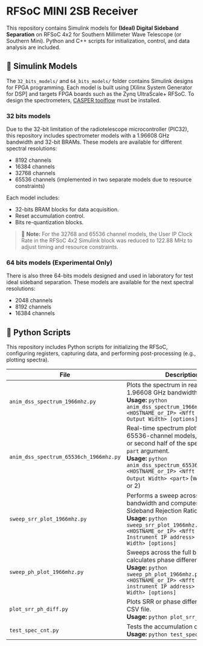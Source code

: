 # RFSoC MINI 2SB Receiver
This repository contains Simulink models for **(Ideal) Digital Sideband Separation** on RFSoC 4x2 for Southern Millimeter Wave Telescope (or Southern Mini). Python and C++ scripts for initialization, control, and data analysis are included.

## 🧠 Simulink Models
The `32_bits_models/` and `64_bits_models/` folder contains Simulink designs for FPGA programming. Each model is built using [Xilinx System Generator for DSP] and targets FPGA boards such as the Zynq UltraScale+ RFSoC. To design the spectrometers, [CASPER toolflow](https://casper-toolflow.readthedocs.io/projects/tutorials/en/latest/tutorials/rfsoc/tut_getting_started.html) must be installed.

### 32 bits models
Due to the 32-bit limitation of the radiotelescope microcontroller (PIC32), this repository includes spectrometer models with a 1.96608 GHz bandwidth and 32-bit BRAMs. These models are available for different spectral resolutions:
- 8192 channels
- 16384 channels
- 32768 channels
- 65536 channels (implemented in two separate models due to resource constraints)

Each model includes:
- 32-bits BRAM blocks for data acquisition.
- Reset accumulation control.
- Bits re-quantization blocks.

> 🔧 **Note:** For the 32768 and 65536 channel models, the User IP Clock Rate in the RFSoC 4x2 Simulink block was reduced to 122.88 MHz to adjust timing and resource constraints.

### 64 bits models (Experimental Only)
There is also three 64-bits models designed and used in laboratory for test ideal sideband separation. These models are available for the next spectral resolutions:
- 2048 channels
- 8192 channels
- 16384 channels
## 🐍 Python Scripts

This repository includes Python scripts for initializing the RFSoC, configuring registers, capturing data, and performing post-processing (e.g., plotting spectra). 

| File | Description |
|------|-------------|
| `anim_dss_spectrum_1966mhz.py` | Plots the spectrum in real time for a 1.96608 GHz bandwidth. <br>**Usage:** `python anim_dss_spectrum_1966mhz.py <HOSTNAME_or_IP> <Nfft Size> <Data Output Width> [options]` |
| `anim_dss_spectrum_65536ch_1966mhz.py` | Real-time spectrum plotter for 65536-channel models, selects first or second half of the spectrum via `part` argument. <br>**Usage:** `python anim_dss_spectrum_65536ch_1966mhz.py <HOSTNAME_or_IP> <Nfft Size> <Data Output Width> <part>` (where `part` = 1 or 2) |
| `sweep_srr_plot_1966mhz.py` | Performs a sweep across the full bandwidth and computes the Sideband Rejection Ratio (SRR). <br>**Usage:** `python sweep_srr_plot_1966mhz.py <HOSTNAME_or_IP> <Nfft Size> <RF Instrument IP address> <Data Output Width> [options]` |
| `sweep_ph_plot_1966mhz.py` | Sweeps across the full bandwidth and calculates phase difference. <br>**Usage:** `python sweep_ph_plot_1966mhz.py <HOSTNAME_or_IP> <Nfft Size> <RF instrument IP address> <Data Output Width> [options]` |
| `plot_srr_ph_diff.py` | Plots SRR or phase difference from a CSV file. <br>**Usage:** `python plot_srr_ph_diff.py` |
| `test_spec_cnt.py` | Tests the accumulation counter. <br>**Usage:** `python test_spec_cnt.py` |
